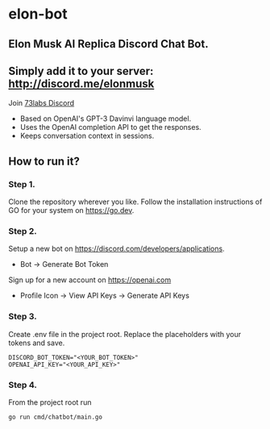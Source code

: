 # elon-bot
## Elon Musk AI Replica Discord Chat Bot.

## Simply add it to your server: http://discord.me/elonmusk
Join [73labs Discord](https://discord.gg/YMdtBaSj)

- Based on OpenAI's GPT-3 Davinvi language model.
- Uses the OpenAI completion API to get the responses.
- Keeps conversation context in sessions.

## How to run it?

### Step 1.
Clone the repository wherever you like.
Follow the installation instructions of GO for your system on https://go.dev.

### Step 2.
Setup a new bot on https://discord.com/developers/applications.
  - Bot -> Generate Bot Token
 
Sign up for a new account on https://openai.com
  - Profile Icon -> View API Keys -> Generate API Keys

### Step 3.
Create .env file in the project root. Replace the placeholders with your tokens and save.
```env
DISCORD_BOT_TOKEN="<YOUR_BOT_TOKEN>"
OPENAI_API_KEY="<YOUR_API_KEY>"
```

### Step 4.
From the project root run
```
go run cmd/chatbot/main.go
